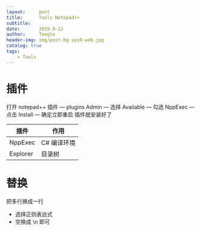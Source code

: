 ```yaml
---
layout:     post
title:      Tools Notepad++
subtitle:   
date:       2019-9-12
author:     Tangle
header-img: img/post-bg-ios9-web.jpg
catalog: true
tags:
    - Tools
---
```


# 插件

打开 notepad++ 插件 — plugins Admin — 选择 Available — 勾选 NppExec — 点击 Install — 确定立即重启 插件就安装好了

| 插件     | 作用        |
| -------- | ----------- |
| NppExec  | C# 编译环境 |
| Explorer | 目录树      |

# 替换

把多行换成一行

- 选择正则表达式
- 空换成 \n 即可
